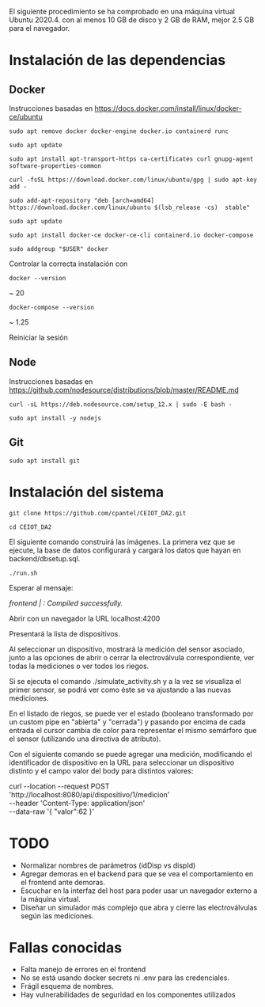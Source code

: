 El siguiente procedimiento se ha comprobado en una máquina virtual Ubuntu 2020.4. con al menos 10 GB de disco y 2 GB de RAM, mejor 2.5 GB para el navegador.

Instalación de las dependencias
===============================

Docker
------

Instrucciones basadas en https://docs.docker.com/install/linux/docker-ce/ubuntu


`sudo apt remove docker docker-engine docker.io containerd runc`

`sudo apt update`

`sudo apt install apt-transport-https ca-certificates curl gnupg-agent software-properties-common`

`curl -fsSL https://download.docker.com/linux/ubuntu/gpg | sudo apt-key add -`

`sudo add-apt-repository "deb [arch=amd64] https://download.docker.com/linux/ubuntu $(lsb_release -cs)  stable"`

`sudo apt update`

`sudo apt install docker-ce docker-ce-cli containerd.io docker-compose`

`sudo addgroup "$USER" docker`

Controlar la correcta instalación con 

`docker --version`

~ 20

`docker-compose --version`

~ 1.25

Reiniciar la sesión

Node
----

Instrucciones basadas en https://github.com/nodesource/distributions/blob/master/README.md


`curl -sL https://deb.nodesource.com/setup_12.x | sudo -E bash -`

`sudo apt install -y nodejs`


Git
---

`sudo apt install git`


Instalación del sistema
=======================

`git clone https://github.com/cpantel/CEIOT_DA2.git`

`cd CEIOT_DA2`

El siguiente comando construirá las imágenes. La primera vez que se ejecute, la base de datos configurará y cargará los datos que hayan en backend/dbsetup.sql.

`./run.sh`

Esperar al mensaje:

_frontend  | : Compiled successfully._

Abrir con un navegador la URL localhost:4200

Presentará la lista de dispositivos.

Al seleccionar un dispositivo, mostrará la medición del sensor asociado, junto a las opciones de abrir o cerrar la electroválvula correspondiente, ver todas la mediciones o ver todos los riegos.


Si se ejecuta el comando ./simulate_activity.sh y a la vez se visualiza el primer sensor, se podrá ver como éste se va ajustando a las nuevas mediciones.

En el listado de riegos, se puede ver el estado (booleano transformado por un custom pipe en "abierta" y "cerrada") y pasando por encima de cada entrada el cursor cambia de color para representar el mismo semárforo que el sensor (utilizando una directiva de atributo).

Con el siguiente comando se puede agregar una medición, modificando el identificador de dispositivo en la URL para seleccionar un dispositivo distinto y el campo valor del body para distintos valores:

curl --location --request POST 'http://localhost:8080/api/dispositivo/1/medicion' \
--header 'Content-Type: application/json' \
--data-raw '{
 "valor":62
}'






TODO
====

* Normalizar nombres de parámetros (idDisp vs dispId)
* Agregar demoras en el backend para que se vea el comportamiento en el frontend ante demoras.
* Escuchar en la interfaz del host para poder usar un navegador externo a la máquina virtual.
* Diseñar un simulador más complejo que abra y cierre las electroválvulas según las mediciones.


Fallas conocidas
================

* Falta manejo de errores en el frontend
* No se está usando docker secrets ni .env para las credenciales.
* Frágil esquema de nombres.
* Hay vulnerabilidades de seguridad en los componentes utilizados
